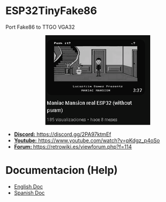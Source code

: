 # ESP32TinyFake86
Port Fake86 to TTGO VGA32

<center><img src='https://raw.githubusercontent.com/rpsubc8/ESP32TinyFake86/main/preview/previewManiacMansion.gif'></center>
<ul>
 <li><a href='https://discord.gg/2PA97ktmEf'><b>Discord:</b> https://discord.gg/2PA97ktmEf</a></li>
 <li><a href='https://www.youtube.com/watch?v=pKdgz_p4oSo'><b>Youtube:</b> https://www.youtube.com/watch?v=pKdgz_p4oSo</a></li>
 <li><a href='https://retrowiki.es/viewforum.php?f=114'><b>Forum: </b>https://retrowiki.es/viewforum.php?f=114</a></li>
</ul>

<h1>Documentacion (Help)</h1>
<ul>
 <li><a href='readmeEnglish.md'>English Doc</a></li>
 <li><a href='readmeSpanish.md'>Spanish Doc</a></li>
</ul>
